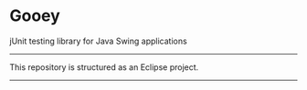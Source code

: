 Gooey
=====

<p>jUnit testing library for Java Swing applications</p>

<hr>
This repository is structured as an Eclipse project. 
<hr>
